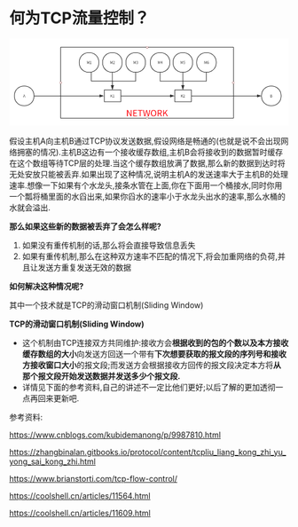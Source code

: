 # 何为TCP流量控制？

![img](../images/tcp/tcp_flow_control.png)

假设主机A向主机B通过TCP协议发送数据,假设网络是畅通的(也就是说不会出现网络拥塞的情况).主机B这边有一个接收缓存数组,主机B会将接收到的数据暂时缓存在这个数组等待TCP层的处理.当这个缓存数组放满了数据,那么新的数据到达时将无处安放只能被丢弃.如果出现了这种情况,说明主机A的发送速率大于主机B的处理速率.想像一下如果有个水龙头,接条水管在上面,你在下面用一个桶接水,同时你用一个瓢将桶里面的水舀出来,如果你舀水的速率小于水龙头出水的速率,那么水桶的水就会溢出.

**那么如果这些新的数据被丢弃了会怎么样呢?**

1. 如果没有重传机制的话,那么将会直接导致信息丢失
2. 如果有重传机制,那么在这种双方速率不匹配的情况下,将会加重网络的负荷,并且让发送方重复发送无效的数据

**如何解决这种情况呢?**

其中一个技术就是TCP的滑动窗口机制(Sliding Window)

**TCP的滑动窗口机制(Sliding Window)**

* 这个机制由TCP连接双方共同维护:接收方会**根据收到的包的个数以及本方接收缓存数组的大小**向发送方回送一个带有**下次想要获取的报文段的序列号和接收方接收窗口大小**的报文段;而发送方会根据接收方回传的报文段决定本方将**从那个报文段开始发送数据并发送多少个报文段.**
* 详情见下面的参考资料,自己的讲述不一定比他们更好;以后了解的更加透彻一点再回来更新吧.



参考资料:

https://www.cnblogs.com/kubidemanong/p/9987810.html

https://zhangbinalan.gitbooks.io/protocol/content/tcpliu_liang_kong_zhi_yu_yong_sai_kong_zhi.html

https://www.brianstorti.com/tcp-flow-control/

https://coolshell.cn/articles/11564.html

https://coolshell.cn/articles/11609.html
